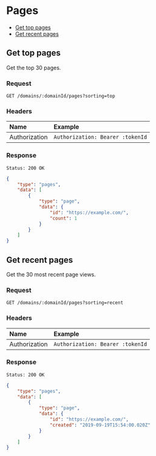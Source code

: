 # Pages

- [Get top pages](#get-top-pages)
- [Get recent pages](#get-recent-pages)

## Get top pages

Get the top 30 pages.

### Request

```
GET /domains/:domainId/pages?sorting=top
```

### Headers

| Name | Example |
|:-----------|:------------|
| Authorization | `Authorization: Bearer :tokenId` |

### Response

```
Status: 200 OK
```

```json
{
	"type": "pages",
	"data": [
		{
			"type": "page",
			"data": {
				"id": "https://example.com/",
				"count": 1
			}
		}
	]
}
```

## Get recent pages

Get the 30 most recent page views.

### Request

```
GET /domains/:domainId/pages?sorting=recent
```

### Headers

| Name | Example |
|:-----------|:------------|
| Authorization | `Authorization: Bearer :tokenId` |

### Response

```
Status: 200 OK
```

```json
{
	"type": "pages",
	"data": [
		{
			"type": "page",
			"data": {
				"id": "https://example.com/",
				"created": "2019-09-19T15:54:00.020Z"
			}
		}
	]
}
```
